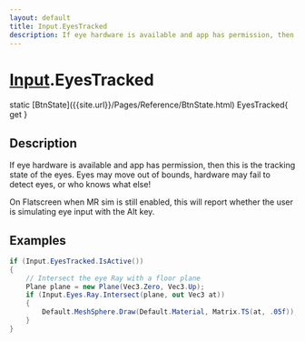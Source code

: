 ```yaml
---
layout: default
title: Input.EyesTracked
description: If eye hardware is available and app has permission, then this is the tracking state of the eyes. Eyes may move out of bounds, hardware may fail to detect eyes, or who knows what else!  On Flatscreen when MR sim is still enabled, this will report whether the user is simulating eye input with the Alt key.
---
```

# [Input]({{site.url}}/Pages/Reference/Input.html).EyesTracked

<div class='signature' markdown='1'>
static [BtnState]({{site.url}}/Pages/Reference/BtnState.html) EyesTracked{ get }
</div>

## Description
If eye hardware is available and app has permission,
then this is the tracking state of the eyes. Eyes may move out of
bounds, hardware may fail to detect eyes, or who knows what else!

On Flatscreen when MR sim is still enabled, this will report
whether the user is simulating eye input with the Alt key.


## Examples

```csharp
if (Input.EyesTracked.IsActive())
{
	// Intersect the eye Ray with a floor plane
	Plane plane = new Plane(Vec3.Zero, Vec3.Up);
	if (Input.Eyes.Ray.Intersect(plane, out Vec3 at))
	{
		Default.MeshSphere.Draw(Default.Material, Matrix.TS(at, .05f));
	}
}
```

